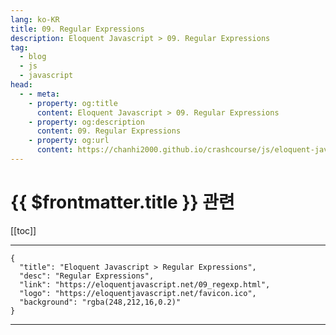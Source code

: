 ```yaml
---
lang: ko-KR
title: 09. Regular Expressions
description: Eloquent Javascript > 09. Regular Expressions
tag: 
  - blog
  - js
  - javascript
head:
  - - meta:
    - property: og:title
      content: Eloquent Javascript > 09. Regular Expressions
    - property: og:description
      content: 09. Regular Expressions
    - property: og:url
      content: https://chanhi2000.github.io/crashcourse/js/eloquent-javascript/09.html
---
```


# {{ $frontmatter.title }} 관련

[[toc]]

---

```component VPCard
{
  "title": "Eloquent Javascript > Regular Expressions",
  "desc": "Regular Expressions",
  "link": "https://eloquentjavascript.net/09_regexp.html",
  "logo": "https://eloquentjavascript.net/favicon.ico",
  "background": "rgba(248,212,16,0.2)"
}
```

---

<TagLinks />